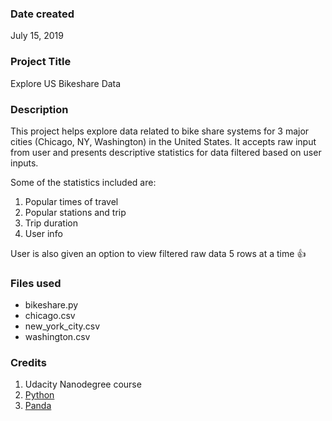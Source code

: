 ### Date created
July 15, 2019

### Project Title
Explore US Bikeshare Data

### Description
This project helps explore data related to bike share systems for 3 major cities (Chicago, NY, Washington) in the United States. It accepts raw input from user and presents descriptive statistics for data filtered based on user inputs.

Some of the statistics included are:
1. Popular times of travel
2. Popular stations and trip
3. Trip duration
4. User info

User is also given an option to view filtered raw data 5 rows at a time :+1: 

### Files used
* bikeshare.py
* chicago.csv
* new_york_city.csv
* washington.csv

### Credits
1. Udacity Nanodegree course
2. [Python](https://docs.python.org/2/reference/index.html)
3. [Panda](https://pandas.pydata.org/pandas-docs/stable/reference/index.html)
